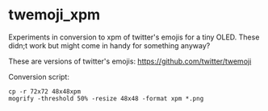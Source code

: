 # twemoji_xpm

Experiments in conversion to xpm of twitter's emojis for a tiny OLED. These didn;t work but might come in handy for something anyway?

These are versions of twitter's emojis: https://github.com/twitter/twemoji

Conversion script: 

    cp -r 72x72 48x48xpm
    mogrify -threshold 50% -resize 48x48 -format xpm *.png


